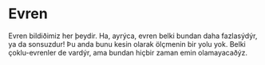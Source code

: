 # Evren

Evren bildiðimiz her þeydir. Ha, ayrýca, evren belki bundan daha fazlasýdýr, ya
da sonsuzdur! Þu anda bunu kesin olarak ölçmenin bir yolu yok. Belki
çoklu-evrenler de vardýr, ama bundan hiçbir zaman emin olamayacaðýz.
